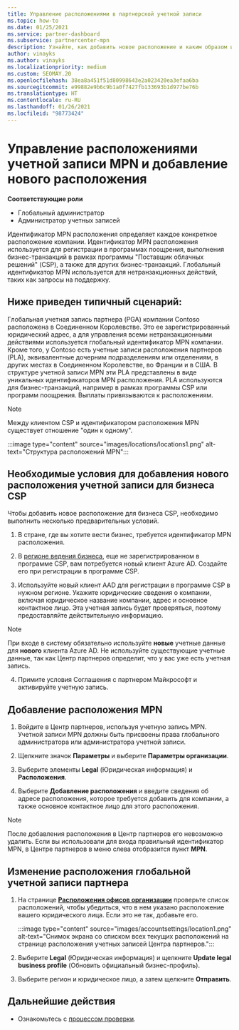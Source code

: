 ```yaml
---
title: Управление расположениями в партнерской учетной записи
ms.topic: how-to
ms.date: 01/25/2021
ms.service: partner-dashboard
ms.subservice: partnercenter-mpn
description: Узнайте, как добавить новое расположение и каким образом идентификатор расположения MPN используется в программах поощрений, бизнес-операциях CSP, подписках и других транзакциях.
author: vinayks
ms.author: vinayks
ms.localizationpriority: medium
ms.custom: SEOMAY.20
ms.openlocfilehash: 38ea8a451f51d80998643e2a023420ea3efaa6ba
ms.sourcegitcommit: e99882e9b6c9b1a0f7427fb133693b1d977be76b
ms.translationtype: HT
ms.contentlocale: ru-RU
ms.lasthandoff: 01/26/2021
ms.locfileid: "98773424"
---
```

# <a name="manage-your-mpn-account-locations-and-add-a-new-location"></a>Управление расположениями учетной записи MPN и добавление нового расположения


**Соответствующие роли**

- Глобальный администратор
- Администратор учетных записей

Идентификатор MPN расположения определяет каждое конкретное расположение компании. Идентификатор MPN расположения используется для регистрации в программах поощрения, выполнения бизнес-транзакций в рамках программы "Поставщик облачных решений" (CSP), а также для других бизнес-транзакций. Глобальный идентификатор MPN используется для нетранзакционных действий, таких как запросы на поддержку.

## <a name="the-following-is-a-typical-scenario"></a>Ниже приведен типичный сценарий:

Глобальная учетная запись партнера (PGA) компании Contoso расположена в Соединенном Королевстве. Это ее зарегистрированный юридический адрес, а для управления всеми нетранзакционными действиями используется глобальный идентификатор MPN компании. Кроме того, у Contoso есть учетные записи расположения партнеров (PLA), эквивалентные дочерним подразделениям или отделениям, в других местах в Соединенном Королевстве, во Франции и в США. В структуре учетной записи MPN эти PLA представлены в виде уникальных идентификаторов MPN расположения. PLA используются для бизнес-транзакций, например в рамках программы CSP или программ поощрения. Выплаты привязываются к расположениям. 

>[!NOTE]
>Между клиентом CSP и идентификатором расположения MPN существует отношение "один к одному".

:::image type="content" source="images/locations/locations1.png" alt-text="Структура расположений MPN":::

## <a name="prerequisites-in-order-to-add-a-new-account-location-for-a-csp-business"></a>Необходимые условия для добавления нового расположения учетной записи для бизнеса CSP

Чтобы добавить новое расположение для бизнеса CSP, необходимо выполнить несколько предварительных условий.

1. В стране, где вы хотите вести бизнес, требуется идентификатор MPN расположения.

1. В [регионе ведения бизнеса](regional-authorization-overview.md), еще не зарегистрированном в программе CSP, вам потребуется новый клиент Azure AD. Создайте его при регистрации в программе CSP.
 
3. Используйте новый клиент AAD для регистрации в программе CSP в нужном регионе.
Укажите юридические сведения о компании, включая юридическое название компании, адрес и основное контактное лицо. Эта учетная запись будет проверяться, поэтому предоставляйте действительную информацию.

>[!NOTE] 
 >При входе в систему обязательно используйте **новые** учетные данные для **нового** клиента Azure AD. Не используйте существующие учетные данные, так как Центр партнеров определит, что у вас уже есть учетная запись.

4. Примите условия Соглашения с партнером Майкрософт и активируйте учетную запись.

## <a name="add-an-mpn-location"></a>Добавление расположения MPN

1. Войдите в Центр партнеров, используя учетную запись MPN. Учетной записи MPN должны быть присвоены права глобального администратора или администратора учетной записи. 

1. Щелкните значок **Параметры** и выберите **Параметры организации**.

2. Выберите элементы **Legal** (Юридическая информация) и **Расположения**.

3. Выберите **Добавление расположения** и введите сведения об адресе расположения, которое требуется добавить для компании, а также основное контактное лицо для этого расположения.

> [!NOTE]
> После добавления расположения в Центр партнеров его невозможно удалить. Если вы использовали для входа правильный идентификатор MPN, в Центре партнеров в меню слева отобразится пункт **MPN**.

## <a name="change-global-partner-account-location"></a>Изменение расположения глобальной учетной записи партнера

1. На странице **[Расположения офисов организации](https://partner.microsoft.com/dashboard/account/v3/organization/legalinfo#mpn)** проверьте список расположений, чтобы убедиться, что в нем указано расположение вашего юридического лица. Если это не так, добавьте его.

   :::image type="content" source="images/accountsettings/location1.png" alt-text="Снимок экрана со списком всех текущих расположений на странице расположения учетных записей Центра партнеров.":::

2. Выберите **Legal** (Юридическая информация) и щелкните **Update legal business profile** (Обновить официальный бизнес-профиль).
  
3. Выберите регион и юридическое лицо, а затем щелкните **Отправить**.

  
## <a name="next-steps"></a>Дальнейшие действия

- Ознакомьтесь с [процессом проверки](verification-responses.md).
